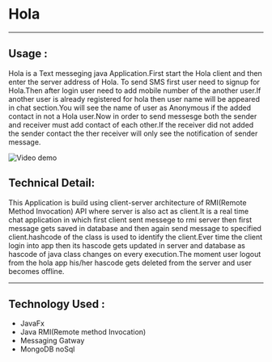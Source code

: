 # Hola 
___

## Usage :
Hola is a Text messeging java Application.First start the Hola client and then enter the server address of Hola. To send SMS first user need to signup for Hola.Then after login user need to add mobile number of the another user.If another user is already registered for hola then user name will be appeared in chat section.You will see the name of user as Anonymous if the added contact in not a Hola user.Now in order to send messesge both the sender and receiver must add contact of each other.If the receiver did not added the sender contact the ther receiver will only see the notification of sender message. 

![Video demo ](demo.gif)


## Technical Detail: 
This Application is build using client-server architecture of RMI(Remote Method Invocation) API where server is also act as client.It is a real time chat application in which first client sent messege to rmi server then first message gets saved in database and then again send message to specified client.hashcode of the class is used to identify the client.Ever time the client login into app then its hascode gets updated in server and database as hascode of java class changes on every execution.The moment user logout from the hola app his/her hascode gets deleted from the server and user becomes offline. 

___

## Technology Used :
* JavaFx
* Java RMI(Remote method Invocation)
* Messaging Gatway
* MongoDB noSql

